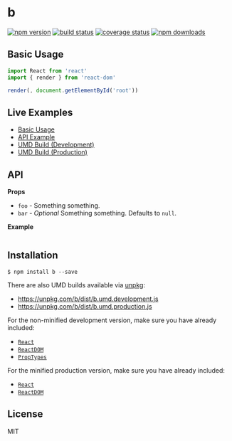 # b

[![npm version][npmv-image]][npmv-url]
[![build status][travis-image]][travis-url]
[![coverage status][codecov-image]][codecov-url]
[![npm downloads][npmd-image]][npmd-url]

> 

## Basic Usage

```jsx
import React from 'react'
import { render } from 'react-dom'

render(, document.getElementById('root'))
```

## Live Examples

- [Basic Usage](https://codesandbox.io/)
- [API Example](https://codesandbox.io/)
- [UMD Build (Development)](https://codesandbox.io/)
- [UMD Build (Production)](https://codesandbox.io/)

## API

**Props**

- `foo` - Something something.
- `bar` - _Optional_ Something something. Defaults to `null`.

**Example**

```jsx
```

## Installation

```
$ npm install b --save
```

There are also UMD builds available via [unpkg](https://unpkg.com/):

- https://unpkg.com/b/dist/b.umd.development.js
- https://unpkg.com/b/dist/b.umd.production.js

For the non-minified development version, make sure you have already included:

- [`React`](https://unpkg.com/react/umd/react.development.js)
- [`ReactDOM`](https://unpkg.com/react-dom/umd/react-dom.development.js)
- [`PropTypes`](https://unpkg.com/prop-types/prop-types.js)

For the minified production version, make sure you have already included:

- [`React`](https://unpkg.com/react/umd/react.production.min.js)
- [`ReactDOM`](https://unpkg.com/react-dom/umd/react-dom.production.min.js)

## License

MIT

[travis-image]: https://img.shields.io/travis/hatched-tom/b/master.svg?style=flat-square
[travis-url]: https://travis-ci.org/hatched-tom/b
[codecov-image]: https://img.shields.io/codecov/c/github/hatched-tom/b.svg?style=flat-square
[codecov-url]: https://codecov.io/gh/hatched-tom/b
[npmv-image]: https://img.shields.io/npm/v/b.svg?style=flat-square
[npmv-url]: https://www.npmjs.com/package/b
[npmd-image]: https://img.shields.io/npm/dm/b.svg?style=flat-square
[npmd-url]: https://www.npmjs.com/package/b
